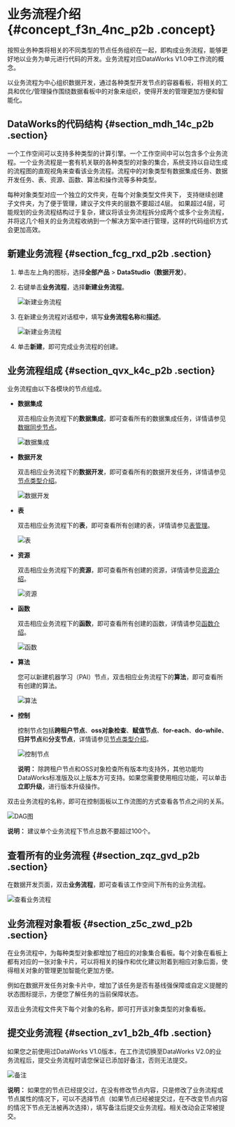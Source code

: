 # 业务流程介绍 {#concept_f3n_4nc_p2b .concept}

按照业务种类将相关的不同类型的节点任务组织在一起，即构成业务流程，能够更好地以业务为单元进行代码的开发。业务流程对应DataWorks V1.0中工作流的概念。

以业务流程为中心组织数据开发，通过各种类型开发节点的容器看板，将相关的工具和优化/管理操作围绕数据看板中的对象来组织，使得开发的管理更加方便和智能化。

## DataWorks的代码结构 {#section_mdh_14c_p2b .section}

一个工作空间可以支持多种类型的计算引擎。一个工作空间中可以包含多个业务流程。一个业务流程是一套有机关联的各种类型的对象的集合，系统支持以自动生成的流程图的直观视角来查看该业务流程。流程中的对象类型有数据集成任务、数据开发任务、表、资源、函数、算法和操作流等多种类型。

每种对象类型对应一个独立的文件夹，在每个对象类型文件夹下， 支持继续创建子文件夹，为了便于管理，建议子文件夹的层数不要超过4层。 如果超过4层，可能规划的业务流程结构过于复杂，建议将该业务流程拆分成两个或多个业务流程，并将这几个相关的业务流程收纳到一个解决方案中进行管理，这样的代码组织方式会更加高效。

## 新建业务流程 {#section_fcg_rxd_p2b .section}

1.  单击左上角的图标，选择**全部产品** \> **DataStudio（数据开发）**。
2.  右键单击**业务流程**，选择**新建业务流程**。

    ![新建业务流程](http://static-aliyun-doc.oss-cn-hangzhou.aliyuncs.com/assets/img/16288/15668131577643_zh-CN.png)

3.  在新建业务流程对话框中，填写**业务流程名称**和**描述**。

    ![新建业务流程](http://static-aliyun-doc.oss-cn-hangzhou.aliyuncs.com/assets/img/16288/156681315713575_zh-CN.png)

4.  单击**新建**，即可完成业务流程的创建。

## 业务流程组成 {#section_qvx_k4c_p2b .section}

业务流程由以下各模块的节点组成。

-   **数据集成** 

    双击相应业务流程下的**数据集成**，即可查看所有的数据集成任务，详情请参见[数据同步节点](intl.zh-CN/使用指南/数据开发/节点类型/数据同步节点.md#)。

    ![数据集成](http://static-aliyun-doc.oss-cn-hangzhou.aliyuncs.com/assets/img/16288/15668131587641_zh-CN.png)

-   **数据开发** 

    双击相应业务流程下的**数据开发**，即可查看所有的数据开发任务，详情请参见[节点类型介绍](intl.zh-CN/使用指南/数据开发/节点类型/节点类型介绍.md#)。

    ![数据开发](http://static-aliyun-doc.oss-cn-hangzhou.aliyuncs.com/assets/img/16288/15668131587642_zh-CN.png)

-   **表** 

    双击相应业务流程下的**表**，即可查看所有创建的表，详情请参见[表管理](intl.zh-CN/使用指南/数据开发/表管理.md#)。

    ![表](http://static-aliyun-doc.oss-cn-hangzhou.aliyuncs.com/assets/img/16288/156681315813576_zh-CN.png)

-   **资源** 

    双击相应业务流程下的**资源**，即可查看所有创建的资源，详情请参见[资源介绍](intl.zh-CN/使用指南/数据开发/业务流程/资源.md#)。

    ![资源](http://static-aliyun-doc.oss-cn-hangzhou.aliyuncs.com/assets/img/16288/156681315813577_zh-CN.png)

-   **函数** 

    双击相应业务流程下的**函数**，即可查看所有创建的函数，详情请参见[函数介绍](intl.zh-CN/使用指南/数据开发/业务流程/注册函数.md#)。

    ![函数](http://static-aliyun-doc.oss-cn-hangzhou.aliyuncs.com/assets/img/16288/156681315913578_zh-CN.png)

-   **算法** 

    您可以新建机器学习（PAI）节点，双击相应业务流程下的**算法**，即可查看所有创建的算法。

    ![算法](http://static-aliyun-doc.oss-cn-hangzhou.aliyuncs.com/assets/img/16288/156681315913579_zh-CN.png)

-   **控制** 

    控制节点包括**跨租户节点**、**oss对象检查**、**赋值节点**、**for-each**、**do-while**、**归并节点**和**分支节点**，详情请参见[节点类型介绍](intl.zh-CN/使用指南/数据开发/节点类型/节点类型介绍.md#)。

    ![控制节点](http://static-aliyun-doc.oss-cn-hangzhou.aliyuncs.com/assets/img/16288/156681315951581_zh-CN.png)

    **说明：** 除跨租户节点和OSS对象检查所有版本均支持外，其他功能均DataWorks标准版及以上版本方可支持。如果您需要使用相应功能，可以单击**立即升级**，进行版本升级操作。


双击业务流程的名称，即可在控制面板以工作流图的方式查看各节点之间的关系。

![DAG图](http://static-aliyun-doc.oss-cn-hangzhou.aliyuncs.com/assets/img/16288/15668131597645_zh-CN.png)

**说明：** 建议单个业务流程下节点总数不要超过100个。

## 查看所有的业务流程 {#section_zqz_gvd_p2b .section}

在数据开发页面，双击**业务流程**，即可查看该工作空间下所有的业务流程。

![查看业务流程](http://static-aliyun-doc.oss-cn-hangzhou.aliyuncs.com/assets/img/16288/15668131607644_zh-CN.png)

## 业务流程对象看板 {#section_z5c_zwd_p2b .section}

在业务流程中，为每种类型对象都增加了相应的对象集合看板。每个对象在看板上都有对应的一张对象卡片，可以将相关的操作和优化建议附着到相应对象后面，使得相关对象的管理更加智能化更加方便。

例如在数据开发任务对象卡片中，增加了该任务是否有基线强保障或自定义提醒的状态图标提示，方便您了解任务的当前保障状态。

双击业务流程文件夹下每个对象的名称，即可打开该对象类型的对象看板。

## 提交业务流程 {#section_zv1_b2b_4fb .section}

如果您之前使用过DataWorks V1.0版本，在工作流切换至DataWorks V2.0的业务流程后，提交业务流程时请您保证已添加好备注，否则无法提交。

![备注](http://static-aliyun-doc.oss-cn-hangzhou.aliyuncs.com/assets/img/16288/156681316014029_zh-CN.jpg)

**说明：** 如果您的节点已经提交过，在没有修改节点内容，只是修改了业务流程或节点属性的情况下，可以不选择节点（如果节点已经被提交过，在不改变节点内容的情况下节点无法被再次选择），填写备注后提交业务流程。相关改动会正常被提交。


